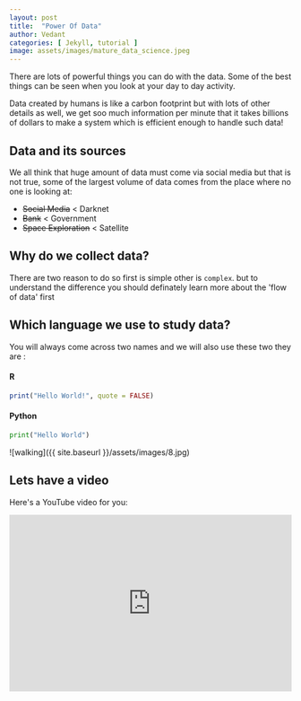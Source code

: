 ```yaml
---
layout: post
title:  "Power Of Data"
author: Vedant
categories: [ Jekyll, tutorial ]
image: assets/images/mature_data_science.jpeg
---
```

There are lots of powerful things you can do with the data. Some of the best things can be seen when you look at your day to day activity.

Data created by humans is like a carbon footprint but with lots of other details as well, we get soo much information per minute that it takes billions of dollars to make a system which is efficient enough to handle such data!


## Data and its sources

We all think that huge amount of data must come via social media but that is not true, some of the largest volume of data comes from the place where no one is looking at:

+ ~~Social Media~~ < Darknet
+ ~~Bank~~ < Government
+ ~~Space Exploration~~ < Satellite


## Why do we collect data?

There are two reason to do so first is simple other is `complex`.
but to understand the difference you should definately learn more about the 'flow of data' first

## Which language we use to study data?

You will always come across two names and we will also use these two they are :

#### R

```R
print("Hello World!", quote = FALSE)
```

#### Python

```python
print("Hello World")
```


![walking]({{ site.baseurl }}/assets/images/8.jpg)

## Lets have a video

Here's a YouTube video for you:

<p><iframe style="width:100%;" height="315" src="https://www.youtube.com/watch?v=X3paOmcrTjQ" frameborder="0" allowfullscreen></iframe></p>


